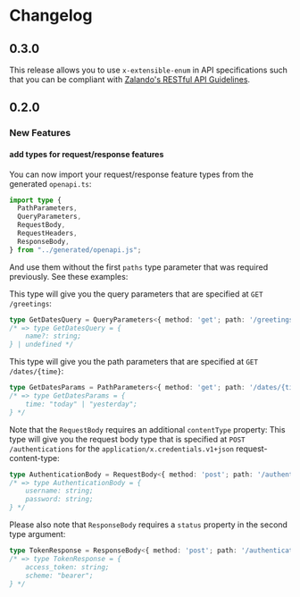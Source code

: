 # Changelog

## 0.3.0

This release allows you to use `x-extensible-enum` in API specifications such that you can be compliant with [Zalando's RESTful API Guidelines](https://opensource.zalando.com/restful-api-guidelines/).

## 0.2.0

### New Features

#### add types for request/response features

You can now import your request/response feature types from the generated `openapi.ts`:
```ts
import type {
  PathParameters,
  QueryParameters,
  RequestBody,
  RequestHeaders,
  ResponseBody,
} from "../generated/openapi.js";
```

And use them without the first `paths` type parameter that was required previously. See these examples:

This type will give you the query parameters that are specified at `GET /greetings`:
```ts
type GetDatesQuery = QueryParameters<{ method: 'get'; path: '/greetings' }>;
/* => type GetDatesQuery = {
    name?: string;
} | undefined */
```

This type will give you the path parameters that are specified at `GET /dates/{time}`:
```ts
type GetDatesParams = PathParameters<{ method: 'get'; path: '/dates/{time}' }>;
/* => type GetDatesParams = {
    time: "today" | "yesterday";
} */
```

Note that the `RequestBody` requires an additional `contentType` property:
This type will give you the request body type that is specified at `POST /authentications` for the `application/x.credentials.v1+json` request-content-type:
```ts
type AuthenticationBody = RequestBody<{ method: 'post'; path: '/authentications'; contentType: 'application/x.credentials.v1+json' }>;
/* => type AuthenticationBody = {
    username: string;
    password: string;
} */
```

Please also note that `ResponseBody` requires a `status` property in the second type argument:
```ts
type TokenResponse = ResponseBody<{ method: 'post'; path: '/authentications'; status: 200 } >;
/* => type TokenResponse = {
    access_token: string;
    scheme: "bearer";
} */
```
